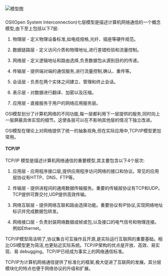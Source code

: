 ###

![模型图](https://img-blog.csdnimg.cn/33a6652b382b4ba08bbdb70cd55ac1b7.png)
###

OSI(Open System Interconnection)七层模型是描述计算机网络通信的一个概念模型,由下至上包括以下7层:

1. 物理层 - 定义物理设备标准,如电缆规格,光纤、插座等硬件规范。

2. 数据链路层 - 定义访问介质和物理地址,进行差错检验和流量控制。

3. 网络层 - 定义逻辑地址和路由选择,负责数据包从源到目的的传递。

4. 传输层 - 提供端对端的通信服务,进行流量控制,确认、重传等。 

5. 会话层 - 负责在两个实体之间建立、管理和终止会话。

6. 表示层 - 对数据进行翻译、加密以及压缩。

7. 应用层 - 直接服务于用户的网络应用服务层。

OSI模型划分了计算机网络的不同功能,每一层都利用下一层提供的服务,同时向上一层屏蔽具体实现的细节。这使各层可以在不影响其他层的情况下独立改进。

OSI模型在理论上对网络提供了统一的抽象视角,但在实际应用中,TCP/IP模型更加常用。

#### TCP/IP  

TCP/IP 模型是描述计算机网络通信的重要模型,其主要包含以下4个层次:

1. 应用层 - 应用程序接口层,提供应用程序访问网络的接口和协议。常见的应用层协议有HTTP、DNS、FTP等。

2. 传输层 - 提供进程间的通用数据传输服务。重要的传输层协议有TCP和UDP。TCP提供可靠交付,UDP提供高效传输。

3. 网络互联层 - 提供网络互联和路由选择功能。重要协议有IP协议,实现网络地址标识并完成数据包转发。

4. 网络接口层 - 负责封装网络数据成帧或包,以及接口的电气信号和物理连接。例如Ethernet。

TCP/IP模型简洁明了,协议集合可互操作且开源,是实际运行互联网的重要基础。相比OSI模型更为简洁,也更贴近实际系统。TCP/IP架构的优点是开放、高效、易实现、易 debugging。TCP/IP已经成为事实上的网络通信标准。

TCP/IP为计算机网络通信提供了标准化的框架,极大促进了互联网的发展。其分层模块化的特点也便于网络协议的升级和扩展。
